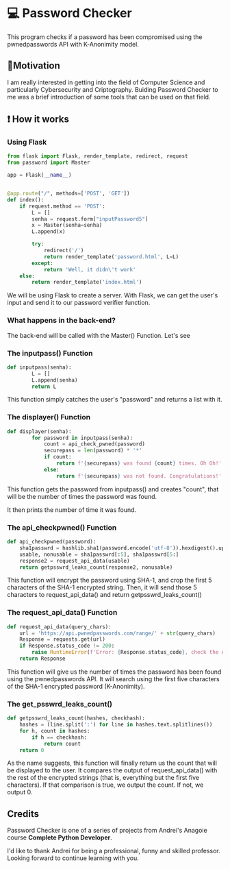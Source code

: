 
# 💻 Password Checker
This program checks if a password has been compromised using the pwnedpasswords API with K-Anonimity model.

## 🤔Motivation
I am really interested in getting into the field of Computer Science and particularly Cybersecurity and Criptography. Buiding Password Checker to me was a brief introduction of some tools that can be used on that field.

## ❗ How it works

### Using Flask 

```python
from flask import Flask, render_template, redirect, request
from password import Master

app = Flask(__name__)


@app.route("/", methods=['POST', 'GET'])
def index():
    if request.method == 'POST':
        L = []
        senha = request.form["inputPassword5"]
        x = Master(senha=senha)
        L.append(x)

        try:
            redirect('/')
            return render_template('password.html', L=L)
        except:
            return 'Well, it didn\'t work'
    else:
        return render_template('index.html')
```
We will be using Flask to create a server. With Flask, we can get the user's input and send it to our password verifier function.

### What happens in the back-end?

The back-end will be called with the Master() Function. Let's see 

### The inputpass() Function

```python
def inputpass(senha):
        L = []
        L.append(senha)
        return L
```
This function simply catches the user's "password" and returns a list with it.

### The displayer() Function

```python
def displayer(senha):
        for password in inputpass(senha):
            count = api_check_pwned(password)
            securepass = len(password) * '*'
            if count:
                return f'{securepass} was found {count} times. Oh Oh!'
            else:
                return f'{securepass} was not found. Congratulations!'

```        
This function gets the password from inputpass() and creates "count", that will be the number of times the password was found.

It then prints the number of time it was found.

### The api_checkpwned() Function

```python
def api_checkpwned(password):
    sha1passwrd = hashlib.sha1(password.encode('utf-8')).hexdigest().upper()
    usable, nonusable = sha1passwrd[:5], sha1passwrd[5:]
    response2 = request_api_data(usable)
    return getpsswrd_leaks_count(response2, nonusable)
```
This function will encrypt the password using SHA-1, and crop the first 5 characters of the SHA-1 encrypted string. Then, it will send those 5 characters to request_api_data() and return getpsswrd_leaks_count()

### The request_api_data() Function 

```python
def request_api_data(query_chars):
    url = 'https://api.pwnedpasswords.com/range/' + str(query_chars)
    Response = requests.get(url)
    if Response.status_code != 200:
        raise RuntimeError(f'Error: {Response.status_code}, check the API and try again.')
    return Response
```
This function will give us the number of times the password has been found using the pwnedpasswords API. It will search using the first five characters of the SHA-1 encrypted password (K-Anonimity).

### The get_psswrd_leaks_count()
```python
def getpsswrd_leaks_count(hashes, checkhash):
    hashes = (line.split(':') for line in hashes.text.splitlines())
    for h, count in hashes:
        if h == checkhash:
            return count
    return 0
```
As the name suggests, this function will finally return us the count that will be displayed to the user. It compares the output of request_api_data() with the rest of the encrypted strings (that is, everything but the first five characters). If that comparison is true, we output the count. If not, we output 0.

## Credits
Password Checker is one of a series of projects from Andrei's Anagoie course **Complete Python Developer**.

I'd like to thank Andrei for being a professional, funny and skilled professor. Looking forward to continue learning with you.






